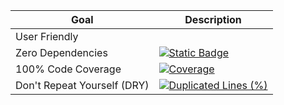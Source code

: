 | Goal                        | Description           |
|-----------------------------|-----------------------|
| User Friendly               |                       |
| Zero Dependencies           | [![Static Badge](https://img.shields.io/badge/Dependency%20graph-white?style=flat-square&logo=npm&color=000)](https://github.com/lifeparticle/binarytree/network/dependencies) |
| 100% Code Coverage          | [![Coverage](https://sonarcloud.io/api/project_badges/measure?project=lifeparticle_binarytree&metric=coverage)](https://sonarcloud.io/summary/new_code?id=lifeparticle_binarytree) |
| Don't Repeat Yourself (DRY) | [![Duplicated Lines (%)](https://sonarcloud.io/api/project_badges/measure?project=lifeparticle_binarytree&metric=duplicated_lines_density)](https://sonarcloud.io/summary/new_code?id=lifeparticle_binarytree) |
